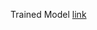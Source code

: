 Trained Model <a href="https://drive.google.com/file/d/1ENv05u3M_Jo6Yhl5bz_E_XcpWZlWe7iX/view?usp=sharing">link</a>
